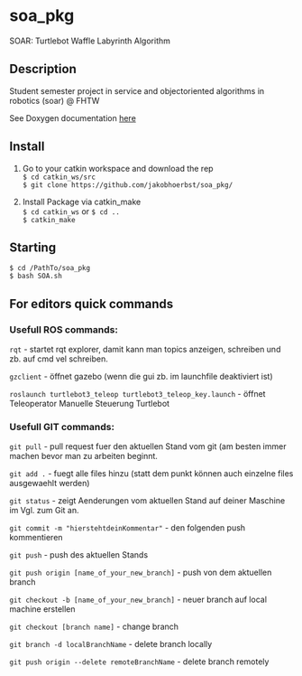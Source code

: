 # soa_pkg
SOAR: Turtlebot Waffle Labyrinth Algorithm


## Description
Student semester project in service and objectoriented algorithms in robotics (soar) @ FHTW

See Doxygen documentation [here](index.html)

## Install

1. Go to your catkin workspace and download the rep  
`$ cd catkin_ws/src`  
`$ git clone https://github.com/jakobhoerbst/soa_pkg/`

2. Install Package via catkin_make  
`$ cd catkin_ws` or `$ cd ..`  
`$ catkin_make`

## Starting
`$ cd /PathTo/soa_pkg`  
`$ bash SOA.sh`

## For editors quick commands
### Usefull ROS commands:

`rqt`       - startet rqt explorer, damit kann man topics anzeigen, schreiben und zb. auf cmd vel schreiben. 

`gzclient`  - öffnet gazebo (wenn die gui zb. im launchfile deaktiviert ist) 

`roslaunch turtlebot3_teleop turtlebot3_teleop_key.launch` - öffnet Teleoperator Manuelle Steuerung Turtlebot


### Usefull GIT commands: 

`git pull` - pull request fuer den aktuellen Stand vom git (am besten immer machen bevor man zu arbeiten beginnt. 

`git add .` - fuegt alle files hinzu (statt dem punkt können auch einzelne files ausgewaehlt werden) 

`git status` - zeigt Aenderungen vom aktuellen Stand auf deiner Maschine im Vgl. zum Git an. 

`git commit -m "hierstehtdeinKommentar"` - den folgenden push kommentieren

`git push` - push des aktuellen Stands

`git push origin [name_of_your_new_branch]` - push von dem aktuellen branch

`git checkout -b [name_of_your_new_branch]` - neuer branch auf local machine erstellen

`git checkout [branch name]` - change branch

`git branch -d localBranchName` - delete branch locally

`git push origin --delete remoteBranchName` - delete branch remotely
